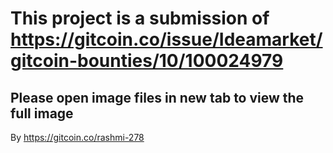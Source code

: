 # This project is a submission of https://gitcoin.co/issue/Ideamarket/gitcoin-bounties/10/100024979

## Please open image files in new tab to view the full image

By https://gitcoin.co/rashmi-278

